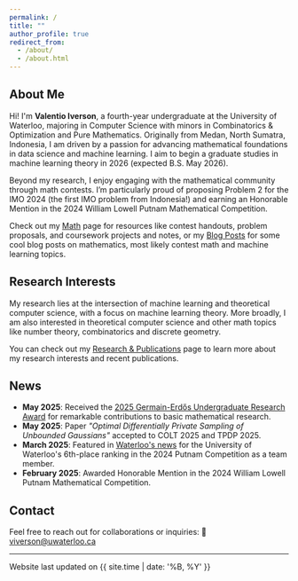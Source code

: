 ```yaml
---
permalink: /
title: ""
author_profile: true
redirect_from: 
  - /about/
  - /about.html
---
```


## About Me

Hi! I'm **Valentio Iverson**, a fourth-year undergraduate at the University of Waterloo, majoring in Computer Science with minors in Combinatorics & Optimization and Pure Mathematics. Originally from Medan, North Sumatra, Indonesia, I am driven by a passion for advancing mathematical foundations in data science and machine learning. I aim to begin a graduate studies in machine learning theory in 2026 (expected B.S. May 2026).

Beyond my research, I enjoy engaging with the mathematical community through math contests. I’m particularly proud of proposing Problem 2 for the IMO 2024 (the first IMO problem from Indonesia!) and earning an Honorable Mention in the 2024 William Lowell Putnam Mathematical Competition. 

Check out my [Math](/math/) page for resources like contest handouts, problem proposals, and coursework projects and notes, or my [Blog Posts](/blog/) for some cool blog posts on mathematics, most likely contest math and machine learning topics.


## Research Interests

My research lies at the intersection of machine learning and theoretical computer science, with a focus on machine learning theory. More broadly, I am also interested in theoretical computer science and other math topics like number theory, combinatorics and discrete geometry. 

You can check out my [Research & Publications](/research/) page to learn more about my research interests and recent publications.
## News
- **May 2025**: Received the [2025 Germain-Erdős Undergraduate Research Award](https://uwaterloo.ca/math/germain-erdos-undergraduate-award-mathematics-research) for remarkable contributions to basic mathematical research.
- **May 2025**: Paper *"Optimal Differentially Private Sampling of Unbounded Gaussians"* accepted to COLT 2025 and TPDP 2025. 
- **March 2025**: Featured in [Waterloo's news](https://uwaterloo.ca/math/news/waterloo-ranks-sixth-putnam-competition) for the University of Waterloo's 6th-place ranking in the 2024 Putnam Competition as a team member.
- **February 2025**: Awarded Honorable Mention in the 2024 William Lowell Putnam Mathematical Competition.

## Contact

Feel free to reach out for collaborations or inquiries:  📧 [viverson@uwaterloo.ca](mailto:viverson@uwaterloo.ca)

---

<div class="last-updated">Website last updated on {{ site.time | date: '%B, %Y' }}</div>